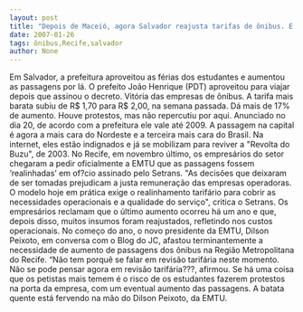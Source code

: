 ```yaml
---
layout: post
title: "Depois de Maceió, agora Salvador reajusta tarifas de ônibus. E no Recife ?"
date: 2007-01-26
tags: ônibus,Recife,salvador
author: None
---
```

Em Salvador, a prefeitura aproveitou as férias dos estudantes e aumentou as passagens por lá.
O prefeito João Henrique (PDT) aproveitou para viajar depois que assinou o decreto. 
Vitória das empresas de ônibus.
A tarifa mais barata subiu de R$ 1,70 para R$ 2,00, na semana passada. Dá mais de 17% de aumento. Houve protestos, mas não repercutiu por aqui.
Anunciado no dia 20, de acordo com a prefeitura ele vale até 2009.
A passagem na capital é agora a mais cara do Nordeste e a terceira mais cara do Brasil. 
Na internet, eles estão indignados e já se mobilizam para reviver a \"Revolta do Buzu\", de 2003. 
No Recife,&nbsp;em novembro último, os empresários do setor chegaram a pedir oficialmente a EMTU que as passagens fossem ‘realinhadas’ em of?cio assinado pelo Setrans.
\"As decisões que deixaram de ser tomadas prejudicam a justa remuneração das empresas operadoras. O modelo hoje em prática exige o realinhamento tarifário para cobrir as necessidades operacionais e a qualidade do serviço\", critica o Setrans.
Os empresários reclamam que o último aumento ocorreu há um ano e que, depois disso, muitos insumos foram reajustados, refletindo nos custos operacionais.
No começo do ano, o novo presidente da EMTU, Dilson Peixoto, em conversa com o Blog do JC, afastou terminantemente a necessidade de aumento de passagens dos ônibus na Região Metropolitana do Recife.
“Não tem porquê se falar em revisão tarifária neste momento. Não se pode pensar agora em revisão tarifária???, afirmou.
Se há uma coisa que os petistas mais temem é o risco de os estudantes fazerem protestos na porta da empresa, com um eventual aumento das passagens.
A batata quente está fervendo na mão do Dilson Peixoto, da EMTU. 